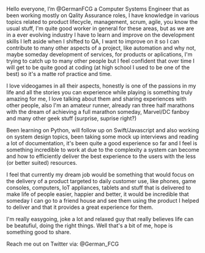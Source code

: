 Hello everyone, I’m @GermanFCG a Computer Systems Engineer that as been working mostly on Qality Assurance roles, 
I have knowledge in various topics related to product lifecycle, management, scrum, agile, you know the usual
stuff, I'm quite good worker in general for these areas, but as we are in a ever evolving industry I have to learn
and improve on the development skills I left aside when I shifted to QA, I want to improve on it so I can contribute
to many other aspects of a project, like automation and why not, maybe someday development of services, for products
or aplications, I'm trying to catch up to many other people but I feel confident that over time I will get to be quite
good at coding (at high school I used to be one of the best) so it's a matte rof practice and time.

I love videogames in all their aspects, honestly is one of the passions in my life and all the stories you can 
experience while playing is something truly amazing for me, I love talking about them and sharing experiences with 
other people, also I'm an amateur runner, already ran three half marathons with the dream of achieving a full marathon 
someday, Marvel/DC fanboy and many other geek stuff (surprise, suprise right?)
 
Been learning on Python, will follow up on Swift/Javascript and also working on system design topics, been taking some 
mock up interviews and reading a lot of documentation, it's been quite a good experience so far and I feel is something
incredible to work at due to the complexity a system can become and how to efficiently deliver the best experience to 
the users with the less (or better suited) resources.

I feel that currently my dream job would be something that would focus on the delivery of a product targeted to daily
customer use, like phones, game consoles, computers, IoT appliances, tablets and stuff that is delivered to make life
of people easier, happier and better, it would be incredible that someday I can go to a friend house and see them
using the product I helped to deliver and that it provides a great experience for them.
 
I'm really easygoing, joke a lot and relaxed guy that really believes life can be beatufiul, doing the right things.
Well that's a bit of me, hope is something good to share.

Reach me out on Twitter via: @German_FCG

<!---
GermanFCG/GermanFCG is a ✨ special ✨ repository because its `README.md` (this file) appears on your GitHub profile.
You can click the Preview link to take a look at your changes.
--->
